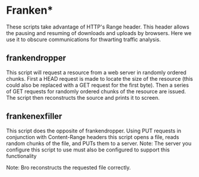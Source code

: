 Franken*
========
These scripts take advantage of HTTP's Range header. This header allows the pausing and resuming of downloads and uploads by browsers. Here we use it to obscure communications for thwarting traffic analysis.


frankendropper
--------------
This script will request a resource from a web server in randomly ordered chunks. First a HEAD request is made to locate the size of the resource (this could also be replaced with a GET request for the first byte). Then a series of GET requests for randomly ordered chunks of the resource are issued. The script then reconstructs the source and prints it to screen. 


frankenexfiller
---------------
This script does the opposite of frankendropper. Using PUT requests in conjunction with Content-Range headers this script opens a file, reads random chunks of the file, and PUTs them to a server.
Note: The server you configure this script to use must also be configured to support this functionality


Note: Bro reconstructs the requested file correctly.

